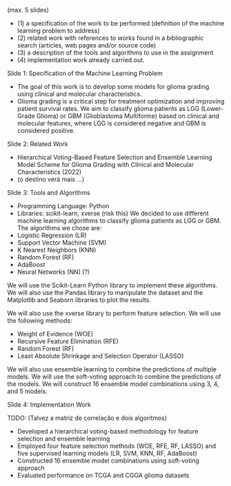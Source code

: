 (max. 5 slides)
- (1) a specification of the work to be performed (definition of the machine learning problem to address)
- (2) related work with references to works found in a bibliographic search (articles, web pages and/or source code)
- (3) a description of the tools and algorithms to use in the assignment
- (4) implementation work already carried out.

Slide 1: Specification of the Machine Learning Problem
- The goal of this work is to develop some models for glioma grading using clinical and molecular characteristics.
- Glioma grading is a critical step for treatment optimization and improving patient survival rates.
We aim to classify glioma patients as LGG (Lower-Grade Glioma) or GBM (Glioblastoma Multiforme) based on clinical and molecular features, where LGG is considered negative and GBM is considered positive.

Slide 2: Related Work
- Hierarchical Voting-Based Feature Selection and Ensemble Learning Model Scheme for Glioma Grading with Clinical and Molecular Characteristics (2022)
- (o destino verá mais ...)

Slide 3: Tools and Algorithms
- Programming Language: Python
- Libraries: scikit-learn, xverse (risk this)
We decided to use different machine learning algorithms to classify glioma patients as LGG or GBM. The algorithms we chose are:
- Logistic Regression (LR)
- Support Vector Machine (SVM)
- K Nearest Neighbors (KNN)
- Random Forest (RF)
- AdaBoost
- Neural Networks (NN) (?)

We will use the Scikit-Learn Python library to implement these algorithms. We will also use the Pandas library to manipulate the dataset and the Matplotlib and Seaborn libraries to plot the results.

We will also use the xverse library to perform feature selection. We will use the following methods:
  - Weight of Evidence (WOE)
  - Recursive Feature Elimination (RFE)
  - Random Forest (RF)
  - Least Absolute Shrinkage and Selection Operator (LASSO)
  
We will also use ensemble learning to combine the predictions of multiple models. We will use the soft-voting approach to combine the predictions of the models. We will construct 16 ensemble model combinations using 3, 4, and 5 models.

Slide 4: Implementation Work

TODO: (Talvez a matriz de correlação e dois algoritmos)

- Developed a hierarchical voting-based methodology for feature selection and ensemble learning
- Employed four feature selection methods (WOE, RFE, RF, LASSO) and five supervised learning models (LR, SVM, KNN, RF, AdaBoost)
- Constructed 16 ensemble model combinations using soft-voting approach
- Evaluated performance on TCGA and CGGA glioma datasets
